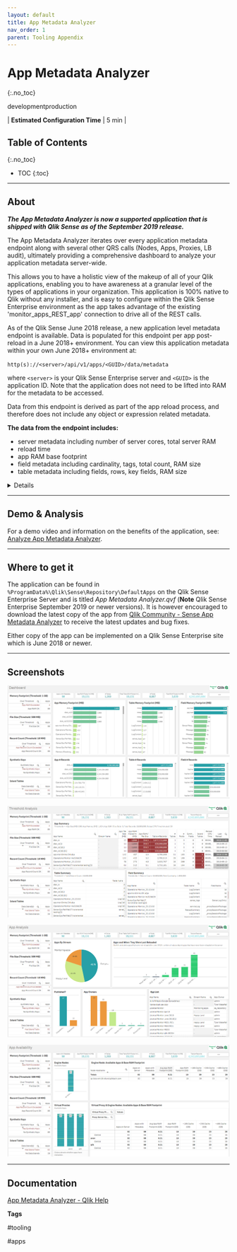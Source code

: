 ```yaml
---
layout: default
title: App Metadata Analyzer
nav_order: 1
parent: Tooling Appendix
---
```


# App Metadata Analyzer
{:.no_toc}

<span class="label dev">development</span><span class="label prod">production</span>

| <i class="far fa-clock fa-sm"></i> **Estimated Configuration Time**   | 5 min  |

## Table of Contents
{:.no_toc}

* TOC
{:toc}

-------------------------

## About

**_The App Metadata Analyzer is now a supported application that is shipped with Qlik Sense as of the September 2019 release._**

The App Metadata Analyzer iterates over every application metadata endpoint along with several other QRS calls (Nodes, Apps, Proxies, LB audit), ultimately providing a comprehensive dashboard to analyze your application metadata server-wide.

This allows you to have a holistic view of the makeup of all of your Qlik applications, enabling you to have awareness at a granular level of the types of applications in your organization. This application is 100% native to Qlik without any installer, and is easy to configure within the Qlik Sense Enterprise environment as the app takes advantage of the existing 'monitor_apps_REST_app' connection to drive all of the REST calls.
 
As of the Qlik Sense June 2018 release, a new application level metadata endpoint is available. Data is populated for this endpoint per app post-reload in a June 2018+ environment. You can view this application metadata within your own June 2018+ environment at:

`http(s)://<server>/api/v1/apps/<GUID>/data/metadata`
 
where `<server>` is your Qlik Sense Enterprise server and `<GUID>` is the application ID. Note that the application does not need to be lifted into RAM for the metadata to be accessed.

Data from this endpoint is derived as part of the app reload process, and therefore does not include any object or expression related metadata. 

**The data from the endpoint includes:**

- server metadata including number of server cores, total server RAM
- reload time
- app RAM base footprint
- field metadata including cardinality, tags, total count, RAM size
- table metadata including fields, rows, key fields, RAM size

<details>

```json
{
    "reload_meta": {
        "cpu_time_spent_ms": 12696,
        "hardware": {
            "logical_cores": 4,
            "total_memory": 13018009600
        }
    },
    "static_byte_size": 252583030,
    "fields": [
        {
            "name": "$Field",
            "src_tables": [],
            "is_system": true,
            "is_hidden": true,
            "is_semantic": false,
            "distinct_only": false,
            "cardinal": 239,
            "total_count": 244,
            "is_locked": false,
            "always_one_selected": false,
            "is_numeric": false,
            "comment": "",
            "tags": [
                "$ascii",
                "$text",
                "$hidden",
                "$system",
                "$key"
            ],
            "byte_size": 6208
        },
        {
            "name": "$Table",
            "src_tables": [],
            "is_system": true,
            "is_hidden": true,
            "is_semantic": false,
            "distinct_only": false,
            "cardinal": 7,
            "total_count": 244,
            "is_locked": false,
            "always_one_selected": false,
            "is_numeric": false,
            "comment": "",
            "tags": [
                "$ascii",
                "$text",
                "$hidden",
                "$system",
                "$key"
            ],
            "byte_size": 110
        },
        {
            "name": "$Rows",
            "src_tables": [],
            "is_system": true,
            "is_hidden": true,
            "is_semantic": false,
            "distinct_only": false,
            "cardinal": 5,
            "total_count": 7,
            "is_locked": false,
            "always_one_selected": false,
            "is_numeric": true,
            "comment": "",
            "tags": [
                "$numeric",
                "$integer",
                "$hidden",
                "$system"
            ],
            "byte_size": 70
        },
        {
            "name": "$Fields",
            "src_tables": [],
            "is_system": true,
            "is_hidden": true,
            "is_semantic": false,
            "distinct_only": false,
            "cardinal": 5,
            "total_count": 7,
            "is_locked": false,
            "always_one_selected": false,
            "is_numeric": true,
            "comment": "",
            "tags": [
                "$numeric",
                "$integer",
                "$hidden",
                "$system"
            ],
            "byte_size": 59
        },
        {
            "name": "$FieldNo",
            "src_tables": [],
            "is_system": true,
            "is_hidden": true,
            "is_semantic": false,
            "distinct_only": false,
            "cardinal": 114,
            "total_count": 244,
            "is_locked": false,
            "always_one_selected": false,
            "is_numeric": true,
            "comment": "",
            "tags": [
                "$numeric",
                "$integer",
                "$hidden",
                "$system"
            ],
            "byte_size": 1374
        },
        {
            "name": "$Info",
            "src_tables": [],
            "is_system": true,
            "is_hidden": true,
            "is_semantic": false,
            "distinct_only": false,
            "cardinal": 1,
            "total_count": 239,
            "is_locked": false,
            "always_one_selected": false,
            "is_numeric": false,
            "comment": "",
            "tags": [
                "$ascii",
                "$text",
                "$hidden",
                "$system"
            ],
            "byte_size": 6
        },
        {
            "name": "Game URL",
            "src_tables": [
                "Plays"
            ],
            "is_system": false,
            "is_hidden": false,
            "is_semantic": false,
            "distinct_only": false,
            "cardinal": 2298,
            "total_count": 343045,
            "is_locked": false,
            "always_one_selected": false,
            "is_numeric": false,
            "comment": "",
            "tags": [
                "$ascii",
                "$text"
            ],
            "byte_size": 174648
        },
        {
            "name": "GameID",
            "src_tables": [
                "Plays",
                "Link",
                "FinalScores",
                "GamePassStats",
                "PlayerPassStats"
            ],
            "is_system": false,
            "is_hidden": false,
            "is_semantic": false,
            "distinct_only": true,
            "cardinal": 2304,
            "total_count": 0,
            "is_locked": false,
            "always_one_selected": false,
            "is_numeric": true,
            "comment": "",
            "tags": [
                "$numeric",
                "$integer",
                "$key"
            ],
            "byte_size": 46080
        },
        {
            "name": "PlayerPassStats.yacEPA_Drop",
            "src_tables": [
                "PlayerPassStats"
            ],
            "is_system": false,
            "is_hidden": false,
            "is_semantic": false,
            "distinct_only": false,
            "cardinal": 5270,
            "total_count": 5492,
            "is_locked": false,
            "always_one_selected": false,
            "is_numeric": true,
            "comment": "",
            "tags": [
                "$numeric"
            ],
            "byte_size": 171202
        }
    ],
    "has_section_access": false
}

```  
{:.snippet}
</details>

-------------------------

## Demo & Analysis

For a demo video and information on the benefits of the application, see: [Analyze App Metadata Analyzer](../asset_management/apps/analyze_app_metadata_analyzer.md).

-------------------------

## Where to get it

The application can be found in `%ProgramData%\Qlik\Sense\Repository\DefaultApps` on the Qlik Sense Enterprise Server and is titled _App Metadata Analyzer.qvf_ (**Note** Qlik Sense Enterprise September 2019 or newer versions). It is however encouraged to download the latest copy of the app from [Qlik Community - Sense App Metadata Analyzer](https://community.qlik.com/t5/Qlik-Monitoring-Administration/Sense-App-Metadata-Analyzer/gpm-p/1592163) to receive the latest updates and bug fixes.

Either copy of the app can be implemented on a Qlik Sense Enterprise site which is June 2018 or newer.

-------------------------

## Screenshots

[![sense_app_metadata_analyzer_dashboard.png](images/sense_app_metadata_analyzer_dashboard.png)](https://raw.githubusercontent.com/eapowertools/qs-admin-playbook/master/docs/tooling/images/sense_app_metadata_analyzer_dashboard.png)

[![sense_app_metadata_analyzer_threshold.png](images/sense_app_metadata_analyzer_threshold.png)](https://raw.githubusercontent.com/eapowertools/qs-admin-playbook/master/docs/tooling/images/sense_app_metadata_analyzer_threshold.png)

[![sense_app_metadata_analyzer_app_analysis.png](images/sense_app_metadata_analyzer_app_analysis.png)](https://raw.githubusercontent.com/eapowertools/qs-admin-playbook/master/docs/tooling/images/sense_app_metadata_analyzer_app_analysis.png)

[![sense_app_metadata_analyzer_app_availability.png](images/sense_app_metadata_analyzer_app_availability.png)](https://raw.githubusercontent.com/eapowertools/qs-admin-playbook/master/docs/tooling/images/sense_app_metadata_analyzer_app_availability.png)

-------------------------

## Documentation

[App Metadata Analyzer - Qlik Help](https://help.qlik.com/en-US/sense-admin/Subsystems/DeployAdministerQSE/Content/Sense_DeployAdminister/QSEoW/Administer_QSEoW/Monitoring_QSEoW/app-metadata-analyzer-app.htm)

**Tags**

#tooling

#apps

&nbsp;
